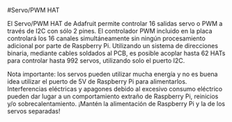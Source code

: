 <!--
---
name: Servo/PWM HAT
class: board
type: io,motor
formfactor: HAT
manufacturer: Adafruit
description: A 16-Channel Servo / PWM HAT for Raspberry Pi
url: https://www.adafruit.com/product/2327
github: https://github.com/adafruit/Adafruit_Python_PCA9685
buy: https://www.adafruit.com/product/2327
image: 'adafruit-servo-hat.png'
pincount: 40
eeprom: no
power:
  '1':
ground:
  '6':
  '9':
  '14':
  '20':
  '25':
  '30':
  '34':
  '39':
pin:
  '3':
    mode: i2c
  '5':
    mode: i2c
i2c:
  '0x40':
    name: PWM Controller
    device: pca9685
install:
  'devices':
    - 'i2c'
  'apt':
    - 'python-smbus'
    - 'python3-smbus'
    - 'python-dev'
    - 'python3-dev'
-->
#Servo/PWM HAT

El Servo/PWM HAT de Adafruit permite controlar 16 salidas servo o PWM a través de I2C con sólo 2 pines.
El controlador PWM incluido en la placa controlará los 16 canales simultáneamente sin ningún procesamiento adicional por parte de Raspberry Pi. Utilizando un sistema de direcciones binaria, mediante cables soldados al PCB, es posible acoplar hasta 62 HATs para controlar hasta 992 servos, utilizando solo el puerto I2C.

Nota importante: los servos pueden utilizar mucha energía y no es buena idea utilizar el puerto de 5V de Raspberry Pi para alimentarlos. Interferencias eléctricas y apagones debido al excesivo consumo eléctrico pueden dar lugar a un comportamiento extraño de Raspberry Pi, reinicios y/o sobrecalentamiento. ¡Mantén la alimentación de Raspberry Pi y la de los servos separadas!
